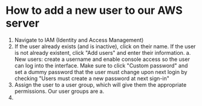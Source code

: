 # How to add a new user to our AWS server

1. Navigate to IAM (Identity and Access Management)
2. If the user already exists (and is inactive), click on their name. If the user is not already existent, click "Add users" and enter their information.
  a. New users: create a username and enable console access so the user can log into the interface. Make sure to click "Custom password" and set a dummy password that the user must change upon next login by checking "Users must create a new password at next sign-in"
3. Assign the user to a user group, which will give them the appropriate permissions. Our user groups are
  a. 
5. 
